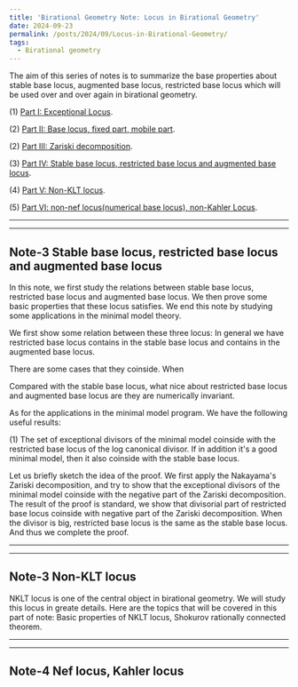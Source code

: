 ```yaml
---
title: 'Birational Geometry Note: Locus in Birational Geometry'
date: 2024-09-23
permalink: /posts/2024/09/Locus-in-Birational-Geometry/
tags:
  - Birational geometry
---
```


The aim of this series of notes is to summarize the base properties about stable base locus, augmented base locus, restricted base locus which will be used over and over again in birational geometry.

(1) [Part I: Exceptional Locus]().

(2) [Part II: Base locus, fixed part, mobile part](). 

(2) [Part III: Zariski decomposition](). 

(3) [Part IV: Stable base locus, restricted base locus and augmented base locus](). 

(4) [Part V: Non-KLT locus](). 

(5) [Part VI: non-nef locus(numerical base locus), non-Kahler Locus]().


---
---
## Note-3 Stable base locus, restricted base locus and augmented base locus

In this note, we first study the relations between stable base locus, restricted base locus and augmented base locus. We then prove some basic properties that these locus satisfies. We end this note by studying some applications in the minimal model theory.


We first show some relation between these three locus: In general we have restricted base locus contains in the stable base locus and contains in the augmented base locus.

There are some cases that they coinside. When 

Compared with the stable base locus, what nice about restricted base locus and augmented base locus are they are numerically invariant. 

As for the applications in the minimal model program. We have the following useful results:

(1) The set of exceptional divisors of the minimal model coinside with the restricted base locus of the log canonical divisor. If in addition it's a good minimal model, then it also coinside with the stable base locus. 


Let us briefly sketch the idea of the proof. We first apply the Nakayama's Zariski decomposition, and try to show that the exceptional divisors of the minimal model coinside with the negative part of the Zariski decomposition. The result of the proof is standard, we show that divisorial part of restricted base locus coinside with negative part of the Zariski decomposition. When the divisor is big, restricted base locus is the same as the stable base locus. And thus we complete the proof.



----
----
## Note-3 Non-KLT locus

NKLT locus is one of the central object in birational geometry. We will study this locus in greate details. Here are the topics that will be covered in this part of note: Basic properties of NKLT locus, Shokurov rationally connected theorem.


---
---
## Note-4 Nef locus, Kahler locus


